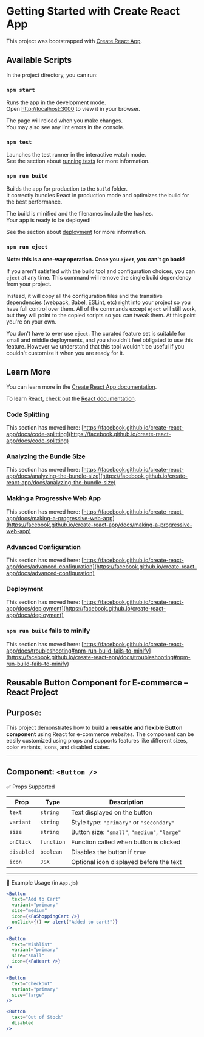 # Getting Started with Create React App

This project was bootstrapped with [Create React App](https://github.com/facebook/create-react-app).

## Available Scripts

In the project directory, you can run:

### `npm start`

Runs the app in the development mode.\
Open [http://localhost:3000](http://localhost:3000) to view it in your browser.

The page will reload when you make changes.\
You may also see any lint errors in the console.

### `npm test`

Launches the test runner in the interactive watch mode.\
See the section about [running tests](https://facebook.github.io/create-react-app/docs/running-tests) for more information.

### `npm run build`

Builds the app for production to the `build` folder.\
It correctly bundles React in production mode and optimizes the build for the best performance.

The build is minified and the filenames include the hashes.\
Your app is ready to be deployed!

See the section about [deployment](https://facebook.github.io/create-react-app/docs/deployment) for more information.

### `npm run eject`

**Note: this is a one-way operation. Once you `eject`, you can't go back!**

If you aren't satisfied with the build tool and configuration choices, you can `eject` at any time. This command will remove the single build dependency from your project.

Instead, it will copy all the configuration files and the transitive dependencies (webpack, Babel, ESLint, etc) right into your project so you have full control over them. All of the commands except `eject` will still work, but they will point to the copied scripts so you can tweak them. At this point you're on your own.

You don't have to ever use `eject`. The curated feature set is suitable for small and middle deployments, and you shouldn't feel obligated to use this feature. However we understand that this tool wouldn't be useful if you couldn't customize it when you are ready for it.

## Learn More

You can learn more in the [Create React App documentation](https://facebook.github.io/create-react-app/docs/getting-started).

To learn React, check out the [React documentation](https://reactjs.org/).

### Code Splitting

This section has moved here: [https://facebook.github.io/create-react-app/docs/code-splitting](https://facebook.github.io/create-react-app/docs/code-splitting)

### Analyzing the Bundle Size

This section has moved here: [https://facebook.github.io/create-react-app/docs/analyzing-the-bundle-size](https://facebook.github.io/create-react-app/docs/analyzing-the-bundle-size)

### Making a Progressive Web App

This section has moved here: [https://facebook.github.io/create-react-app/docs/making-a-progressive-web-app](https://facebook.github.io/create-react-app/docs/making-a-progressive-web-app)

### Advanced Configuration

This section has moved here: [https://facebook.github.io/create-react-app/docs/advanced-configuration](https://facebook.github.io/create-react-app/docs/advanced-configuration)

### Deployment

This section has moved here: [https://facebook.github.io/create-react-app/docs/deployment](https://facebook.github.io/create-react-app/docs/deployment)

### `npm run build` fails to minify

This section has moved here: [https://facebook.github.io/create-react-app/docs/troubleshooting#npm-run-build-fails-to-minify](https://facebook.github.io/create-react-app/docs/troubleshooting#npm-run-build-fails-to-minify)

Reusable Button Component for E-commerce – React Project
--------------------------------------------------           
Purpose:
-------
This project demonstrates how to build a **reusable and flexible Button component** using React for e-commerce websites. The component can be easily customized using props and supports features like different sizes, color variants, icons, and disabled states.

---

 Component: `<Button />`
--------------------
✅ Props Supported

| Prop      | Type      | Description                                  |
|-----------|-----------|----------------------------------------------|
| `text`    | `string`  | Text displayed on the button                 |
| `variant` | `string`  | Style type: `"primary"` or `"secondary"`     |
| `size`    | `string`  | Button size: `"small"`, `"medium"`, `"large"`|
| `onClick` | `function`| Function called when button is clicked       |
| `disabled`| `boolean` | Disables the button if `true`                |
| `icon`    | `JSX`     | Optional icon displayed before the text      |

---

🧪 Example Usage (in `App.js`)

```jsx
<Button
  text="Add to Cart"
  variant="primary"
  size="medium"
  icon={<FaShoppingCart />}
  onClick={() => alert("Added to cart!")}
/>

<Button
  text="Wishlist"
  variant="primary"
  size="small"
  icon={<FaHeart />}
/>

<Button
  text="Checkout"
  variant="primary"
  size="large"
/>

<Button
  text="Out of Stock"
  disabled
/>

